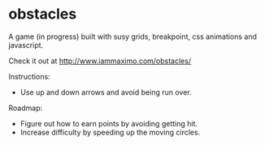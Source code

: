 # obstacles
A game (in progress) built with susy grids, breakpoint, css animations and javascript.

Check it out at http://www.iammaximo.com/obstacles/

Instructions:
- Use up and down arrows and avoid being run over.

Roadmap:
- Figure out how to earn points by avoiding getting hit.
- Increase difficulty by speeding up the moving circles.
